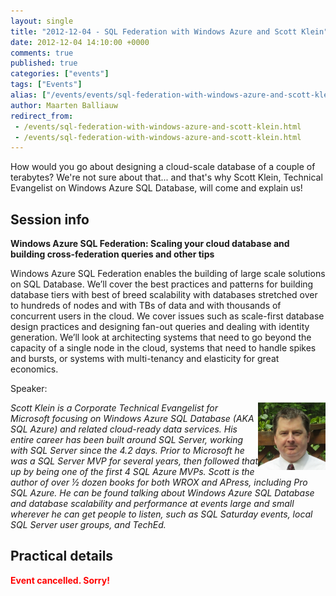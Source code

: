 ```yaml
---
layout: single
title: "2012-12-04 - SQL Federation with Windows Azure and Scott Klein"
date: 2012-12-04 14:10:00 +0000
comments: true
published: true
categories: ["events"]
tags: ["Events"]
alias: ["/events/events/sql-federation-with-windows-azure-and-scott-klein"]
author: Maarten Balliauw
redirect_from:
 - /events/sql-federation-with-windows-azure-and-scott-klein.html
 - /events/sql-federation-with-windows-azure-and-scott-klein.html
---
```


<p>How would you go about designing a cloud-scale database of a couple of terabytes? We're not sure about that... and that's why Scott Klein, Technical Evangelist on Windows Azure SQL Database, will come and explain us!</p>
<h2>Session info</h2>
<p><strong>Windows Azure SQL Federation: Scaling your cloud database and building cross-federation queries and other tips</strong></p>
<p>Windows Azure SQL Federation enables the building of large scale solutions on SQL Database. We&rsquo;ll cover the best practices and patterns for building database tiers with best of breed scalability with databases stretched over to hundreds of nodes and with TBs of data and with thousands of concurrent users in the cloud. We cover issues such as scale-first database design practices and designing fan-out queries and dealing with identity generation. We&rsquo;ll look at architecting systems that need to go beyond the capacity of a single node in the cloud, systems that need to handle spikes and bursts, or systems with multi-tenancy and elasticity for great economics.</p>
<p>Speaker:</p>
<p><em><img width="108" height="108" align="right" alt="" src="/assets/media/speakers/scott-klein.jpg">Scott Klein is a Corporate Technical Evangelist for Microsoft focusing on Windows Azure SQL Database (AKA SQL Azure) and related cloud-ready data services. His entire career has been built around SQL Server, working with SQL Server since the 4.2 days. Prior to Microsoft he was a SQL Server MVP for several years, then followed that up by being one of the first 4 SQL Azure MVPs. Scott is the author of over &frac12; dozen books for both WROX and APress, including Pro SQL Azure. He can be found talking about Windows Azure SQL Database and database scalability and performance at events large and small wherever he can get people to listen, such as SQL Saturday events, local SQL Server user groups, and TechEd.</em></p>
<h2>Practical details</h2>
<p style="color: red;"><strong>Event cancelled. Sorry!</strong></p>







